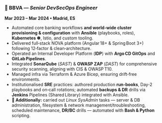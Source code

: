 ### 🏦 BBVA — *Senior DevSecOps Engineer*

**Mar 2023 – Mar 2024 • Madrid, ES**

- Automated core banking workflows **and world‑wide cluster provisioning & configuration** with **Ansible** (playbooks, roles), **Kubernetes ☸️**, Istio, and custom tooling.
- Delivered full‑stack NOVA platform (Angular 18+ & Spring Boot 3+) following 12‑factor & clean‑architecture.
- Operated an Internal Developer Platform (**IDP**) with **Argo CD GitOps** and **GitLab Pipelines**.
- Integrated **SonarQube** (*SAST*) & **OWASP ZAP** (*DAST*) for comprehensive security scanning, aligning with CIS & OWASP T10.
- Managed infra via Terraform & Azure Bicep, ensuring drift‑free environments.
- Institutionalised **SRE** practices: authored production **run‑books**, Day‑2 playbooks and on‑call rotations; automated **backups & DR** drills via **Jenkins** Pipelines (Shared Library) integrated with Ansible.
- **🔧 Additionally:** carried out *Linux SysAdmin* tasks — server & DB administration, filesystem & network management/troubleshooting, scheduled maintenance, **DR/BC** drills — automated with **Bash & Python** scripting.